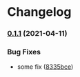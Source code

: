 # Changelog

### [0.1.1](https://www.github.com/rajesh-nitc/gcp-network/compare/v0.1.0...v0.1.1) (2021-04-11)


### Bug Fixes

* some fix ([8335bce](https://www.github.com/rajesh-nitc/gcp-network/commit/8335bce2d7731b70dd5bd45a64bb9de3bdcc2436))
